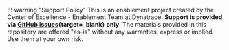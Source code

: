 !!! warning "Support Policy"
    This is an enablement project created by the Center of Excellence - Enablement Team at Dynatrace.
    <!--TODO: Fix GitHub issues URL-->
    **Support is provided via [GitHub issues](https://github.com/dynatrace-wwse/enablement-live-debugger-bug-hunting/issues){target=_blank} only**. The materials provided in this repository are offered "as-is" without any warranties, express or implied. Use them at your own risk.
